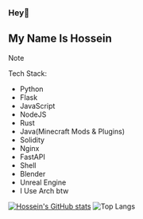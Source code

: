 ### Hey👋 
## My Name Is Hossein

> [!NOTE]
> Tech Stack:
> - Python
> - Flask
> - JavaScript
> - NodeJS
> - Rust
> - Java(Minecraft Mods & Plugins)
> - Solidity
> - Nginx
> - FastAPI
> - Shell
> - Blender
> - Unreal Engine
> - I Use Arch btw

[![Hossein's GitHub stats](https://github-readme-stats.vercel.app/api?username=HosseinToloueiFard&theme=radical)](https://github.com/anuraghazra/github-readme-stats)
![Top Langs](https://github-readme-stats.vercel.app/api/top-langs/?username=HosseinToloueiFard&theme=tokyonight)
